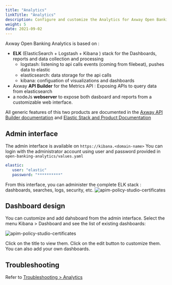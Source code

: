 ```yaml
---
title: "Analytics"
linkTitle: "Analytics"
description: Configure and customize the Analytics for Axway Open Banking
weight: 5
date: 2021-09-02
---
```


Axway Open Banking Analytics is based on :

* **ELK** (ElasticSearch + Logstash + Kibana ) stack for the Dashboards, reports and data collection and processing
    * logstash: listening to api calls events (coming from filebeat), pushes data to elastic
    * elasticsearch: data storage for the api calls
    * kibana: configuation of visualizations and dashboards
* Axway **API Builder** for the Metrics API : Exposing APIs to query data from elasticsearch
* a nodeJs **webserver** to expose both dasboard and reports from a customizable web interface.

All generic features of this two products are documented in the [Axway API Builder documentation](https://docs.axway.com/bundle/API_Builder_4x_allOS_en/page/api_builder.html) and [Elastic Stack and Product Documentation](https://www.elastic.co/guide/index.html) 

## Admin interface

The admin interface is available on `https://kibana.<domain-name>`
You can login with the administrator account using user and password provided in `open-banking-analytics/values.yaml`

```yaml
elastic:
   user: "elastic"
   password: "**********"
```

From this interface, you can administer the complete ELK stack : dashboards, searches, logs, security, etc.
![apim-policy-studio-certificates](/Images/analytics-homepage.png)

## Dashboard design

You can customize and add dahsboard from the admin interface.
Select the menu Kibana > Dashboard and see the list of existing dashboards:

![apim-policy-studio-certificates](/Images/analytics-dashboards-list.png)

Click on the title to view them. Click on the edit button to customize them.
You can also add your own dashboards.

## Troubleshooting

Refer to [Troubleshooting > Analytics](/docs/validation/troubleshooting#analytics)